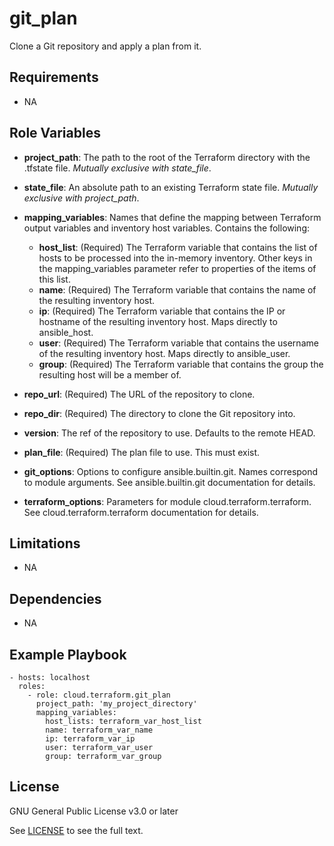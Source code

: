 git_plan
==================

Clone a Git repository and apply a plan from it.

Requirements
------------

- NA

Role Variables
--------------

* **project_path**: The path to the root of the Terraform directory with the .tfstate file. *Mutually exclusive with state_file*.
* **state_file**: An absolute path to an existing Terraform state file. *Mutually exclusive with project_path*.
* **mapping_variables**: Names that define the mapping between Terraform output variables and inventory host variables. Contains the following:
  - **host_list**: (Required) The Terraform variable that contains the list of hosts to be processed into the in-memory inventory. Other keys in the mapping_variables parameter refer to properties of the items of this list.
  - **name**: (Required) The Terraform variable that contains the name of the resulting inventory host.
  - **ip**: (Required) The Terraform variable that contains the IP or hostname of the resulting inventory host. Maps directly to ansible_host.
  - **user**: (Required) The Terraform variable that contains the username of the resulting inventory host. Maps directly to ansible_user.
  - **group**: (Required) The Terraform variable that contains the group the resulting host will be a member of.

* **repo_url**: (Required) The URL of the repository to clone.
* **repo_dir**: (Required) The directory to clone the Git repository into.
* **version**: The ref of the repository to use. Defaults to the remote HEAD.
* **plan_file**: (Required) The plan file to use. This must exist.
* **git_options**: Options to configure ansible.builtin.git. Names correspond to module arguments. See ansible.builtin.git documentation for details.
* **terraform_options**: Parameters for module cloud.terraform.terraform. See cloud.terraform.terraform documentation for details.

Limitations
------------

- NA

Dependencies
------------

- NA

Example Playbook
----------------

    - hosts: localhost
      roles:
        - role: cloud.terraform.git_plan
          project_path: 'my_project_directory'
          mapping_variables:
            host_lists: terraform_var_host_list
            name: terraform_var_name
            ip: terraform_var_ip
            user: terraform_var_user
            group: terraform_var_group

License
-------

GNU General Public License v3.0 or later

See [LICENSE](https://github.com/ansible-collections/cloud.terraform/blob/main/LICENSE) to see the full text.
